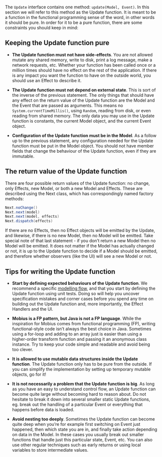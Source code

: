 The `Update` interface contains one method: `update(Model, Event)`. In this section we will refer to this method as the Update function. It is meant to be a function in the functional programming sense of the word, in other words it should be pure. In order for it to be a pure function, there are some constraints you should keep in mind:

## Keeping the Update function pure
- **The Update function must not have side-effects**. You are not allowed mutate any shared memory, write to disk, print a log message, make a network requests, etc. Whether your function has been called once or a million times should have no effect on the rest of the application. If there is any impact you want the function to have on the outside world, you should use an Effect to describe it.

- **The Update function must not depend on external state**. This is sort of the inverse of the previous statement. The only things that should have any effect on the return value of the Update function are the Model and the Event that are passed as arguments. This means no `System.currentTimeMillis()`, using `Random`, reading from disk, or even reading from shared memory. The only data you may use in the Update function is constants, the current Model object, and the current Event object.

- **Configuration of the Update function must be in the Model**. As a follow up to the previous statement, any configuration needed for the Update function must be put in the Model object. You should not have member fields that change the behaviour of the Update function, even if they are immutable.

## The return value of the Update function
There are four possible return values of the Update function: no change, only Effects, new Model, or both a new Model and Effects. These are described using the Next class, which has  correspondingly named factory methods:

```java
Next.noChange()
Next.next(model)
Next.next(model, effects)
Next.dispatch(effects)
```

If there are no Effects, then no Effect objects will be emitted by the Update, and likewise, if there is no new Model, then no Model will be emitted. Take special note of that last statement - if you don’t return a new Model then no Model will be emitted. It does not matter if the Model has actually changed or not, it is up to the Update function to decide if a Model should be emitted, and therefore whether observers (like the UI) will see a new Model or not.


## Tips for writing the Update function
- **Start by defining expected behaviours of the Update function**. We recommend a specific [modelling flow](https://github.com/spotify/mobius/wiki/The-Mobius-Workflow), and that you start by defining the Update function using unit tests. Doing so will help you uncover specification mistakes and corner cases before you spend any time on building out the Update function and, more importantly, the Effect Handlers and the UI.

- **Mobius is a FP pattern, but Java is not a FP language**. While the inspiration for Mobius comes from functional programming (FP), writing functional-style code isn’t always the best choice in Java. Sometimes using a for-loop and adding to an array just is easier than using a higher-order transform function and passing it an anonymous class instance. Try to keep your code simple and readable and avoid being too clever.

- **It is allowed to use mutable data structures inside the Update function**. The Update function only has to be pure from the outside. If you can simplify the implementation by setting up temporary mutable objects, go for it!

- **It is not necessarily a problem that the Update function is big**. As long as you have an easy to understand control flow, an Update function can become quite large without becoming hard to reason about. Do not hesitate to break it down into several smaller static Update functions, eg. break out the handling of a particular Event or everything that happens before data is loaded.

- **Avoid nesting too deeply**. Sometimes the Update function can become quite deep when you’re for example first switching on Event just happened, then which state you are in, and finally take action depending on data in the Model. In these cases you usually break out smaller functions that handle just this particular state, Event, etc. You can also use other regular techniques such as early returns or using local variables to store intermediate values.
